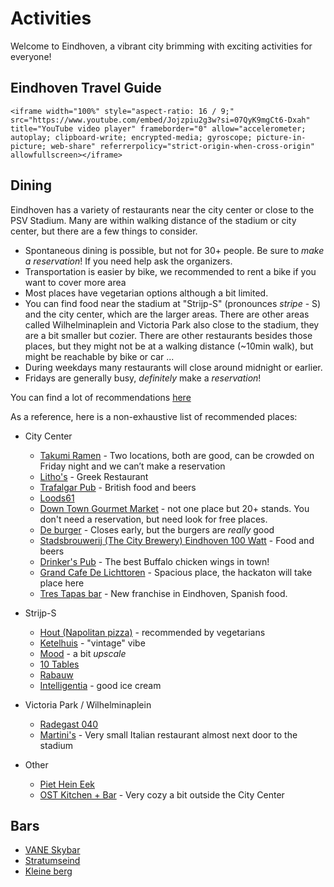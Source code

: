 # Activities

Welcome to Eindhoven, a vibrant city brimming with exciting activities for everyone!

## Eindhoven Travel Guide

~~~
<iframe width="100%" style="aspect-ratio: 16 / 9;" src="https://www.youtube.com/embed/Jojzpiu2g3w?si=07QyK9mgCt6-Dxah" title="YouTube video player" frameborder="0" allow="accelerometer; autoplay; clipboard-write; encrypted-media; gyroscope; picture-in-picture; web-share" referrerpolicy="strict-origin-when-cross-origin" allowfullscreen></iframe>
~~~

## Dining

Eindhoven has a variety of restaurants near the city center or close to the PSV Stadium.
Many are within walking distance of the stadium or city center, but there are a few things to consider.


* Spontaneous dining is possible, but not for 30+ people. Be sure to _make a reservation_!
  If you need help ask the organizers.
* Transportation is easier by bike, we recommended to rent a bike if you want to cover more area
* Most places have vegetarian options although a bit limited.
* You can find food near the stadium at "Strijp-S" (pronounces _stripe_ - S) and the city center, which are the larger areas.
  There are other areas called Wilhelminaplein and Victoria Park also close to the stadium, they are a bit smaller but cozier.
  There are other restaurants besides those places, but they might not be at a walking distance (~10min walk), but might be 
  reachable by bike or car ... 
* During weekdays many restaurants will close around midnight or earlier.
* Fridays are generally busy, _definitely_ make a _reservation_!

You can find a lot of recommendations [here](https://www.thisiseindhoven.com/en/see-and-do/food-and-drinks)

As a reference, here is a non-exhaustive list of recommended places:

* City Center
  * [Takumi Ramen](https://www.takumiramennoodles.com/nl/) - Two locations, both are good, can be crowded on Friday night and we can’t make a reservation
  * [Litho's](https://grieksrestaurant-lithos.nl/en/home-en/) - Greek Restaurant
  * [Trafalgar Pub](https://www.thetrafalgarpub.nl/home) - British food and beers
  * [Loods61](https://www.thisiseindhoven.com/en/locations/loods61)
  * [Down Town Gourmet Market](https://www.downtowngourmetmarket.com/) - not one place but 20+ stands. You don't need a reservation, but need look for free places.
  * [De burger](https://deburger.nl/) - Closes early, but the burgers are _really_ good
  * [Stadsbrouwerij (The City Brewery) Eindhoven 100 Watt](https://www.thisiseindhoven.com/en/locations/stadsbrouwerij-eindhoven) - Food and beers
  * [Drinker's Pub](https://www.drinkerspub.nl/) - The best Buffalo chicken wings in town!
  * [Grand Cafe De Lichttoren](https://www.thisiseindhoven.com/en/locations/grandcafe-de-lichttoren) - Spacious place, the hackaton will take place here
  * [Tres Tapas bar](https://www.thisiseindhoven.com/en/locations/tres-tapasbar-eindhoven) - New franchise in Eindhoven, Spanish food.

* Strijp-S
  * [Hout (Napolitan pizza)](https://www.houteindhoven.nl/en) - recommended by vegetarians
  * [Ketelhuis](https://www.ketelhuis.com/en/) - "vintage" vibe
  * [Mood](https://www.thisiseindhoven.com/en/locations/mood-strijp-s) - a bit _upscale_
  * [10 Tables](https://www.thisiseindhoven.com/en/locations/10tables) 
  * [Rabauw](https://www.thisiseindhoven.com/en/locations/rabauw)
  * [Intelligentia](https://www.thisiseindhoven.com/en/locations/intelligentia) - good ice cream

* Victoria Park / Wilhelminaplein
  * [Radegast 040](https://www.thisiseindhoven.com/en/locations/radegast-040)
  * [Martini's](https://www.thisiseindhoven.com/en/locations/martini-s-by-roma) - Very small Italian restaurant almost next door to the stadium

* Other
  * [Piet Hein Eek](https://restaurantpietheineek.nl/en/welcome/)
  * [OST Kitchen + Bar](https://www.thisiseindhoven.com/en/locations/ost-bar-kitchen) - Very cozy a bit outside the City Center


## Bars
* [VANE Skybar](https://www.thisiseindhoven.com/en/locations/vane-restaurant-skybar)
* [Stratumseind](https://maps.app.goo.gl/AdFvC3CzAk6NyNk18)
* [Kleine berg](https://maps.app.goo.gl/c4C25AJZKmiSeqtn8)
